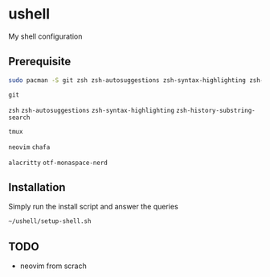 # ushell
My shell configuration

## Prerequisite
```bash
sudo pacman -S git zsh zsh-autosuggestions zsh-syntax-highlighting zsh-history-substring-search tmux neovim alacritty otf-monaspace-nerd
```
`git`

`zsh`
`zsh-autosuggestions`
`zsh-syntax-highlighting`
`zsh-history-substring-search`

`tmux`

`neovim`
`chafa`

`alacritty`
`otf-monaspace-nerd`

## Installation
Simply run the install script and answer the queries
```bash
~/ushell/setup-shell.sh
```

## TODO
- neovim from scrach
